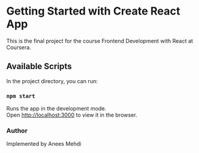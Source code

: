 # Getting Started with Create React App

This is the final project for the course Frontend Development with React at Coursera.
## Available Scripts

In the project directory, you can run:

### `npm start`

Runs the app in the development mode.\
Open [http://localhost:3000](http://localhost:3000) to view it in the browser.

### Author
Implemented by Anees Mehdi
